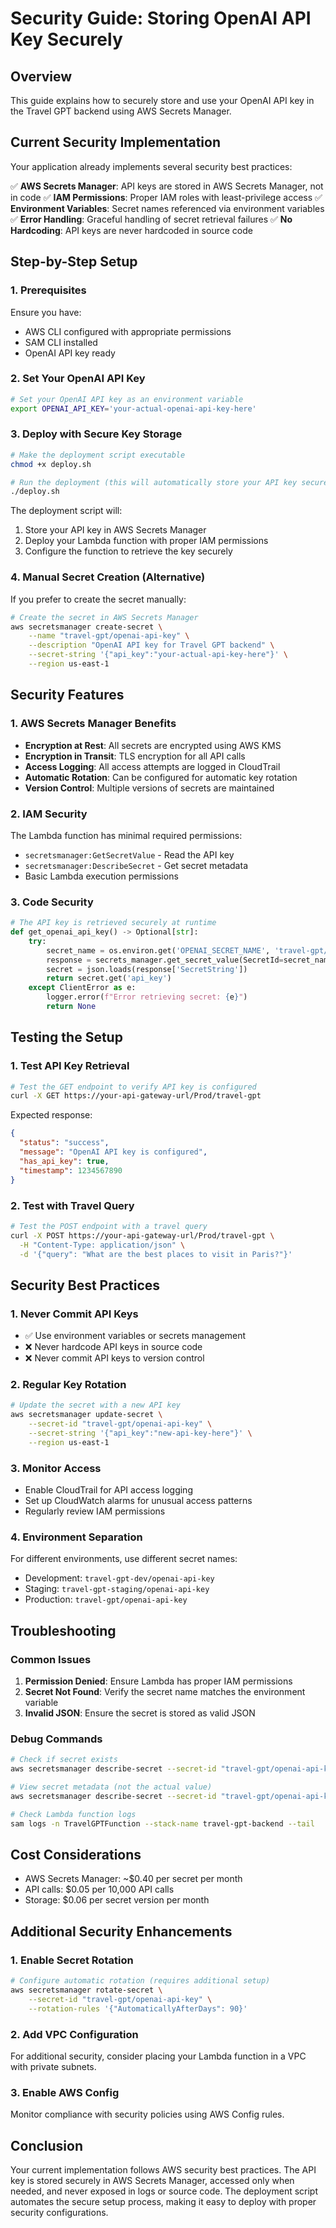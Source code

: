 # Security Guide: Storing OpenAI API Key Securely

## Overview

This guide explains how to securely store and use your OpenAI API key in the Travel GPT backend using AWS Secrets Manager.

## Current Security Implementation

Your application already implements several security best practices:

✅ **AWS Secrets Manager**: API keys are stored in AWS Secrets Manager, not in code
✅ **IAM Permissions**: Proper IAM roles with least-privilege access
✅ **Environment Variables**: Secret names referenced via environment variables
✅ **Error Handling**: Graceful handling of secret retrieval failures
✅ **No Hardcoding**: API keys are never hardcoded in source code

## Step-by-Step Setup

### 1. Prerequisites

Ensure you have:
- AWS CLI configured with appropriate permissions
- SAM CLI installed
- OpenAI API key ready

### 2. Set Your OpenAI API Key

```bash
# Set your OpenAI API key as an environment variable
export OPENAI_API_KEY='your-actual-openai-api-key-here'
```

### 3. Deploy with Secure Key Storage

```bash
# Make the deployment script executable
chmod +x deploy.sh

# Run the deployment (this will automatically store your API key securely)
./deploy.sh
```

The deployment script will:
1. Store your API key in AWS Secrets Manager
2. Deploy your Lambda function with proper IAM permissions
3. Configure the function to retrieve the key securely

### 4. Manual Secret Creation (Alternative)

If you prefer to create the secret manually:

```bash
# Create the secret in AWS Secrets Manager
aws secretsmanager create-secret \
    --name "travel-gpt/openai-api-key" \
    --description "OpenAI API key for Travel GPT backend" \
    --secret-string '{"api_key":"your-actual-api-key-here"}' \
    --region us-east-1
```

## Security Features

### 1. AWS Secrets Manager Benefits

- **Encryption at Rest**: All secrets are encrypted using AWS KMS
- **Encryption in Transit**: TLS encryption for all API calls
- **Access Logging**: All access attempts are logged in CloudTrail
- **Automatic Rotation**: Can be configured for automatic key rotation
- **Version Control**: Multiple versions of secrets are maintained

### 2. IAM Security

The Lambda function has minimal required permissions:
- `secretsmanager:GetSecretValue` - Read the API key
- `secretsmanager:DescribeSecret` - Get secret metadata
- Basic Lambda execution permissions

### 3. Code Security

```python
# The API key is retrieved securely at runtime
def get_openai_api_key() -> Optional[str]:
    try:
        secret_name = os.environ.get('OPENAI_SECRET_NAME', 'travel-gpt/openai-api-key')
        response = secrets_manager.get_secret_value(SecretId=secret_name)
        secret = json.loads(response['SecretString'])
        return secret.get('api_key')
    except ClientError as e:
        logger.error(f"Error retrieving secret: {e}")
        return None
```

## Testing the Setup

### 1. Test API Key Retrieval

```bash
# Test the GET endpoint to verify API key is configured
curl -X GET https://your-api-gateway-url/Prod/travel-gpt
```

Expected response:
```json
{
  "status": "success",
  "message": "OpenAI API key is configured",
  "has_api_key": true,
  "timestamp": 1234567890
}
```

### 2. Test with Travel Query

```bash
# Test the POST endpoint with a travel query
curl -X POST https://your-api-gateway-url/Prod/travel-gpt \
  -H "Content-Type: application/json" \
  -d '{"query": "What are the best places to visit in Paris?"}'
```

## Security Best Practices

### 1. Never Commit API Keys

- ✅ Use environment variables or secrets management
- ❌ Never hardcode API keys in source code
- ❌ Never commit API keys to version control

### 2. Regular Key Rotation

```bash
# Update the secret with a new API key
aws secretsmanager update-secret \
    --secret-id "travel-gpt/openai-api-key" \
    --secret-string '{"api_key":"new-api-key-here"}' \
    --region us-east-1
```

### 3. Monitor Access

- Enable CloudTrail for API access logging
- Set up CloudWatch alarms for unusual access patterns
- Regularly review IAM permissions

### 4. Environment Separation

For different environments, use different secret names:
- Development: `travel-gpt-dev/openai-api-key`
- Staging: `travel-gpt-staging/openai-api-key`
- Production: `travel-gpt/openai-api-key`

## Troubleshooting

### Common Issues

1. **Permission Denied**: Ensure Lambda has proper IAM permissions
2. **Secret Not Found**: Verify the secret name matches the environment variable
3. **Invalid JSON**: Ensure the secret is stored as valid JSON

### Debug Commands

```bash
# Check if secret exists
aws secretsmanager describe-secret --secret-id "travel-gpt/openai-api-key"

# View secret metadata (not the actual value)
aws secretsmanager describe-secret --secret-id "travel-gpt/openai-api-key"

# Check Lambda function logs
sam logs -n TravelGPTFunction --stack-name travel-gpt-backend --tail
```

## Cost Considerations

- AWS Secrets Manager: ~$0.40 per secret per month
- API calls: $0.05 per 10,000 API calls
- Storage: $0.06 per secret version per month

## Additional Security Enhancements

### 1. Enable Secret Rotation

```bash
# Configure automatic rotation (requires additional setup)
aws secretsmanager rotate-secret \
    --secret-id "travel-gpt/openai-api-key" \
    --rotation-rules '{"AutomaticallyAfterDays": 90}'
```

### 2. Add VPC Configuration

For additional security, consider placing your Lambda function in a VPC with private subnets.

### 3. Enable AWS Config

Monitor compliance with security policies using AWS Config rules.

## Conclusion

Your current implementation follows AWS security best practices. The API key is stored securely in AWS Secrets Manager, accessed only when needed, and never exposed in logs or source code. The deployment script automates the secure setup process, making it easy to deploy with proper security configurations.
